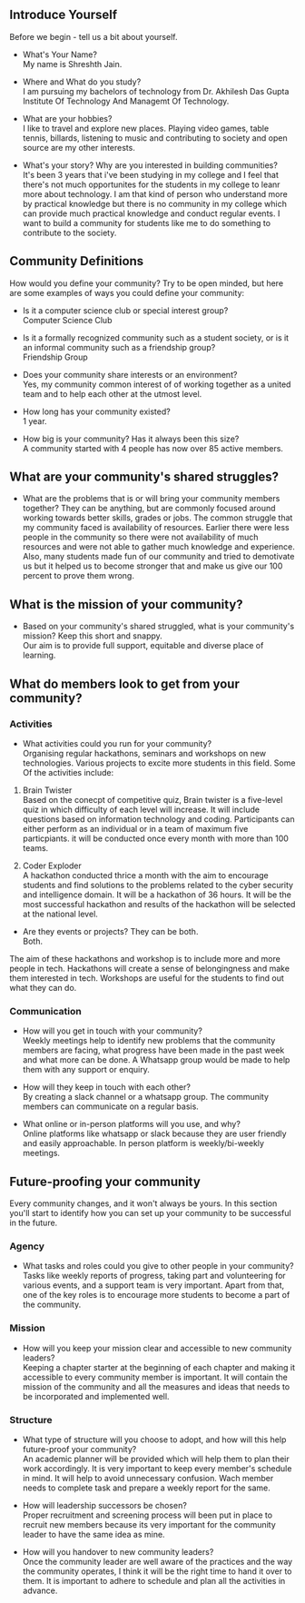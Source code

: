## Introduce Yourself

Before we begin - tell us a bit about yourself.

- What's Your Name? <br>
My name is Shreshth Jain.

- Where and What do you study? <br>
I am pursuing my bachelors of technology from Dr. Akhilesh Das Gupta Institute Of Technology And Managemt Of Technology.

- What are your hobbies? <br>
I like to travel and explore new places. Playing video games, table tennis, billards, listening to music and contributing to society and open source are my other interests.

- What's your story? Why are you interested in building communities? <br>
It's been 3 years that i've been studying in my college and I feel that there's not much opportunites for the students in my college to leanr more about technology. I am that kind
of person who understand more by practical knowledge but there is no community in my college which can provide much practical knowledge and conduct regular events. I want to 
build a community for students like me to do something to contribute to the society.

## Community Definitions

How would you define your community? Try to be open minded, but here are some examples of ways you could define your community:  <br>

- Is it a computer science club or special interest group? <br>
Computer Science Club

- Is it a formally recognized community such as a student society, or is it an informal community such as a friendship group?  <br>
Friendship Group

- Does your community share interests or an environment? <br>
Yes, my community common interest of of working together as a united team and to help each other at the utmost level.

- How long has your community existed? <br>
1 year.

- How big is your community? Has it always been this size? <br>
A community started with 4 people has now over 85 active members.

## What are your community's shared struggles?

- What are the problems that is or will bring your community members together? They can be anything, but are commonly focused around working towards better skills, grades or jobs.
The common struggle that my community faced is availability of resources. Earlier there were less people in the community so there were not availability of much resources and were not able to gather much knowledge and experience. Also, many students made fun of our community and tried to demotivate us but it helped us to become stronger that and make us give our 100 percent to prove them wrong.

## What is the mission of your community?

- Based on your community's shared struggled, what is your community's mission? Keep this short and snappy. <br>
Our aim is to provide full support, equitable and diverse place of learning.

## What do members look to get from your community?

### Activities

 - What activities could you run for your community? <br>
Organising regular hackathons, seminars and workshops on new technologies. Various projects to excite more students in this field. Some Of the activities include:

1. Brain Twister <br>
Based on the conecpt of competitive quiz, Brain twister is a five-level quiz in which difficulty of each level will increase. It will include questions based on information technology and coding. Participants can either perform as an individual or in a team of maximum five particpiants.
it will be conducted once every month with more than 100 teams.

2. Coder Exploder <br>
A hackathon conducted thrice a month with the aim to encourage students and find solutions to the problems related to the cyber security and intelligence domain. It will be a hackathon of 36 hours. It will be the most successful hackathon and results of the hackathon will be selected at the national level.

- Are they events or projects? They can be both. <br>
Both.

The aim of these hackathons and workshop is to include more and more people in tech. Hackathons will create a sense of belongingness and make them interested in tech. Workshops are useful for the students to find out what they can do.

### Communication

- How will you get in touch with your community?  <br>
Weekly meetings help to identify new problems that the community members are facing, what progress have been made in the past week and what more can be done. A Whatsapp group would be made to help them with any support or enquiry.

- How will they keep in touch with each other? <br>
By creating a slack channel or a whatsapp group. The community members can communicate on a regular basis. 

- What online or in-person platforms will you use, and why? <br>
Online platforms like whatsapp or slack because they are user friendly and easily approachable. In person platform is weekly/bi-weekly meetings.  

## Future-proofing your community

Every community changes, and it won't always be yours. In this section you'll start to identify how you can set up your community to be successful in the future. 

### Agency

- What tasks and roles could you give to other people in your community?  <br>
Tasks like weekly reports of progress, taking part and volunteering for various events, and a support team is very important. Apart from that, one of the key roles is to encourage more students to become a part of the community.

### Mission

- How will you keep your mission clear and accessible to new community leaders? <br>
Keeping a chapter starter at the beginning of each chapter and making it accessible to every community member is important. It will contain the mission of the community and all the measures and ideas that needs to be incorporated and implemented well. 

### Structure

- What type of structure will you choose to adopt, and how will this help future-proof your community?  <br>
An academic planner will be provided which will help them to plan their work accordingly. It is very important to keep every member's schedule in mind. It will help to avoid unnecessary confusion. Wach member needs to complete task and prepare a weekly report for the same.

- How will leadership successors be chosen?  <br>
Proper recruitment and screening process will been put in place to recruit new members because its very important for the community leader to have the same idea as mine.

- How will you handover to new community leaders?  <br>
Once the community leader are well aware of the practices and the way the community operates, I think it will be the right time to hand it over to them. It is important to adhere to schedule and plan all the activities in advance. 

